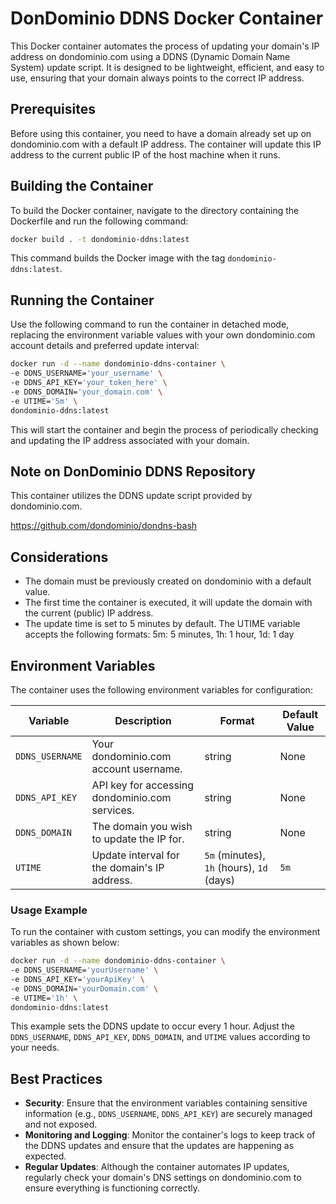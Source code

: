 # DonDominio DDNS Docker Container

This Docker container automates the process of updating your domain's IP address on dondominio.com using a DDNS (Dynamic Domain Name System) update script. It is designed to be lightweight, efficient, and easy to use, ensuring that your domain always points to the correct IP address.

## Prerequisites

Before using this container, you need to have a domain already set up on dondominio.com with a default IP address. The container will update this IP address to the current public IP of the host machine when it runs.

## Building the Container

To build the Docker container, navigate to the directory containing the Dockerfile and run the following command:

```bash
docker build . -t dondominio-ddns:latest
```

This command builds the Docker image with the tag `dondominio-ddns:latest`.

## Running the Container

Use the following command to run the container in detached mode, replacing the environment variable values with your own dondominio.com account details and preferred update interval:

```bash
docker run -d --name dondominio-ddns-container \
-e DDNS_USERNAME='your_username' \
-e DDNS_API_KEY='your_token_here' \
-e DDNS_DOMAIN='your_domain.com' \
-e UTIME='5m' \
dondominio-ddns:latest
```

This will start the container and begin the process of periodically checking and updating the IP address associated with your domain.

## Note on DonDominio DDNS Repository

This container utilizes the DDNS update script provided by dondominio.com.

https://github.com/dondominio/dondns-bash

## Considerations

- The domain must be previously created on dondominio with a default value.
- The first time the container is executed, it will update the domain with the current (public) IP address.
- The update time is set to 5 minutes by default. The UTIME variable accepts the following formats: 5m: 5 minutes, 1h: 1 hour, 1d: 1 day

## Environment Variables

The container uses the following environment variables for configuration:

| Variable        | Description                                    | Format                                    | Default Value |
| --------------- | ---------------------------------------------- | ----------------------------------------- | ------------- |
| `DDNS_USERNAME` | Your dondominio.com account username.          | string                                    | None          |
| `DDNS_API_KEY`  | API key for accessing dondominio.com services. | string                                    | None          |
| `DDNS_DOMAIN`   | The domain you wish to update the IP for.      | string                                    | None          |
| `UTIME`         | Update interval for the domain's IP address.   | `5m` (minutes), `1h` (hours), `1d` (days) | `5m`          |

### Usage Example

To run the container with custom settings, you can modify the environment variables as shown below:

```bash
docker run -d --name dondominio-ddns-container \
-e DDNS_USERNAME='yourUsername' \
-e DDNS_API_KEY='yourApiKey' \
-e DDNS_DOMAIN='yourDomain.com' \
-e UTIME='1h' \
dondominio-ddns:latest
```

This example sets the DDNS update to occur every 1 hour. Adjust the `DDNS_USERNAME`, `DDNS_API_KEY`, `DDNS_DOMAIN`, and `UTIME` values according to your needs.

## Best Practices

- **Security**: Ensure that the environment variables containing sensitive information (e.g., `DDNS_USERNAME`, `DDNS_API_KEY`) are securely managed and not exposed.
- **Monitoring and Logging**: Monitor the container's logs to keep track of the DDNS updates and ensure that the updates are happening as expected.
- **Regular Updates**: Although the container automates IP updates, regularly check your domain's DNS settings on dondominio.com to ensure everything is functioning correctly.
